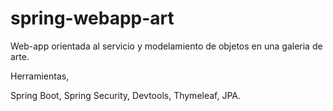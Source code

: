 # spring-webapp-art

Web-app orientada al servicio y modelamiento de objetos en una galeria de arte. 

Herramientas,

Spring Boot,
Spring Security, 
Devtools,
Thymeleaf,
JPA.
